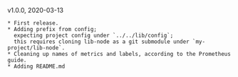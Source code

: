 v1.0.0, 2020-03-13

    * First release.
    * Adding prefix from config;
      expecting project config under `../../lib/config`;
      this requires cloning lib-node as a git submodule under `my-project/lib-node`.
    * Cleaning up names of metrics and labels, according to the Prometheus guide.
    * Adding README.md
